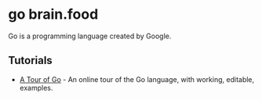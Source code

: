 # go brain.food
Go is a programming language created by Google.


## Tutorials
* [A Tour of Go] - An online tour of the Go language, with working, editable, examples.


<!-- Links -->
[A Tour of Go]:http://tour.golang.org/welcome/1
